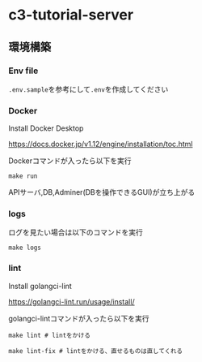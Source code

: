 # c3-tutorial-server
## 環境構築
### Env file

```.env.sample```を参考にして```.env```を作成してください

### Docker

Install Docker Desktop

https://docs.docker.jp/v1.12/engine/installation/toc.html


Dockerコマンドが入ったら以下を実行
```
make run
```
APIサーバ,DB,Adminer(DBを操作できるGUI)が立ち上がる

### logs
ログを見たい場合は以下のコマンドを実行
```
make logs
```

### lint
Install golangci-lint

https://golangci-lint.run/usage/install/

golangci-lintコマンドが入ったら以下を実行
```
make lint # lintをかける

make lint-fix # lintをかける、直せるものは直してくれる
```
